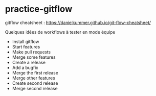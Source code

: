# practice-gitflow

gitflow cheatsheet : https://danielkummer.github.io/git-flow-cheatsheet/

Quelques idées de workflows à tester en mode équipe

- Install gitflow
- Start features
- Make pull requests
- Merge some features
- Create a release
- Add a bugfix
- Merge the first release
- Merge other features
- Create second release
- Merge second release
